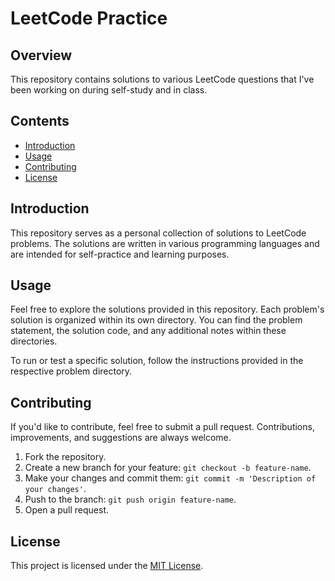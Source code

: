 # LeetCode Practice

## Overview

This repository contains solutions to various LeetCode questions that I've been working on during self-study and in class.

## Contents

- [Introduction](#introduction)
- [Usage](#usage)
- [Contributing](#contributing)
- [License](#license)

## Introduction

This repository serves as a personal collection of solutions to LeetCode problems. The solutions are written in various programming languages and are intended for self-practice and learning purposes.

## Usage

Feel free to explore the solutions provided in this repository. Each problem's solution is organized within its own directory. You can find the problem statement, the solution code, and any additional notes within these directories.

To run or test a specific solution, follow the instructions provided in the respective problem directory.

## Contributing

If you'd like to contribute, feel free to submit a pull request. Contributions, improvements, and suggestions are always welcome.

1. Fork the repository.
2. Create a new branch for your feature: `git checkout -b feature-name`.
3. Make your changes and commit them: `git commit -m 'Description of your changes'`.
4. Push to the branch: `git push origin feature-name`.
5. Open a pull request.

## License

This project is licensed under the [MIT License](LICENSE).
